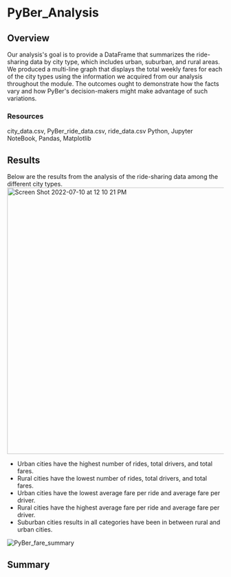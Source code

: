 # PyBer_Analysis

## Overview 

Our analysis's goal is to provide a DataFrame that summarizes the ride-sharing data by city type, which includes urban, suburban, and rural areas. We produced a multi-line graph that displays the total weekly fares for each of the city types using the information we acquired from our analysis throughout the module. The outcomes ought to demonstrate how the facts vary and how PyBer's decision-makers might make advantage of such variations.

### Resources 
city_data.csv, PyBer_ride_data.csv, ride_data.csv
Python, Jupyter NoteBook, Pandas, Matplotlib

## Results 

Below are the results from the analysis of the ride-sharing data among the different city types.
<img width="620" alt="Screen Shot 2022-07-10 at 12 10 21 PM" src="https://user-images.githubusercontent.com/105958160/178152804-4ea7b4c8-5f9e-472f-9437-f8f1c45ff7a8.png">
   * Urban cities have the highest number of rides, total drivers, and total fares. 
   * Rural cities have the lowest number of rides, total drivers, and total fares. 
   * Urban cities have the lowest average fare per ride and average fare per driver. 
   * Rural cities have the highest average fare per ride and average fare per driver. 
   * Suburban cities results in all categories have been in between rural and urban cities. 

![PyBer_fare_summary](https://user-images.githubusercontent.com/105958160/178301162-47989e7b-e070-45a4-84cc-2de61f62819f.png)

## Summary 
